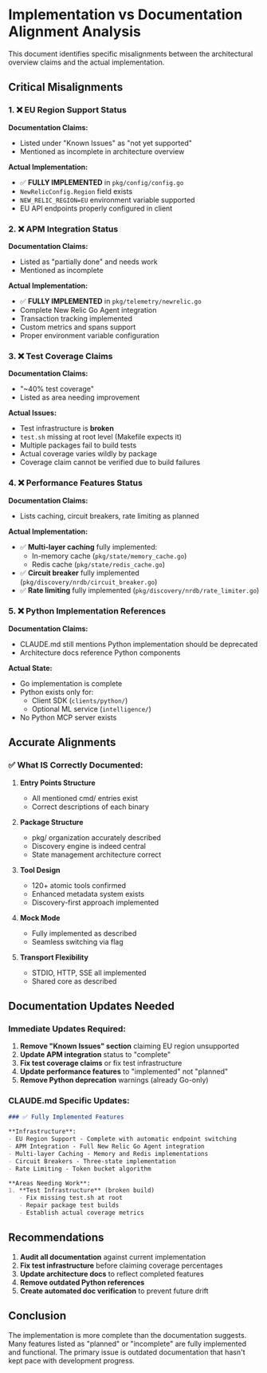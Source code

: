 # Implementation vs Documentation Alignment Analysis

This document identifies specific misalignments between the architectural overview claims and the actual implementation.

## Critical Misalignments

### 1. ❌ EU Region Support Status

**Documentation Claims:**
- Listed under "Known Issues" as "not yet supported"
- Mentioned as incomplete in architecture overview

**Actual Implementation:**
- ✅ **FULLY IMPLEMENTED** in `pkg/config/config.go`
- `NewRelicConfig.Region` field exists
- `NEW_RELIC_REGION=EU` environment variable supported
- EU API endpoints properly configured in client

### 2. ❌ APM Integration Status

**Documentation Claims:**
- Listed as "partially done" and needs work
- Mentioned as incomplete

**Actual Implementation:**
- ✅ **FULLY IMPLEMENTED** in `pkg/telemetry/newrelic.go`
- Complete New Relic Go Agent integration
- Transaction tracking implemented
- Custom metrics and spans support
- Proper environment variable configuration

### 3. ❌ Test Coverage Claims

**Documentation Claims:**
- "~40% test coverage"
- Listed as area needing improvement

**Actual Issues:**
- Test infrastructure is **broken**
- `test.sh` missing at root level (Makefile expects it)
- Multiple packages fail to build tests
- Actual coverage varies wildly by package
- Coverage claim cannot be verified due to build failures

### 4. ❌ Performance Features Status

**Documentation Claims:**
- Lists caching, circuit breakers, rate limiting as planned

**Actual Implementation:**
- ✅ **Multi-layer caching** fully implemented:
  - In-memory cache (`pkg/state/memory_cache.go`)
  - Redis cache (`pkg/state/redis_cache.go`)
- ✅ **Circuit breaker** fully implemented (`pkg/discovery/nrdb/circuit_breaker.go`)
- ✅ **Rate limiting** fully implemented (`pkg/discovery/nrdb/rate_limiter.go`)

### 5. ❌ Python Implementation References

**Documentation Claims:**
- CLAUDE.md still mentions Python implementation should be deprecated
- Architecture docs reference Python components

**Actual State:**
- Go implementation is complete
- Python exists only for:
  - Client SDK (`clients/python/`)
  - Optional ML service (`intelligence/`)
- No Python MCP server exists

## Accurate Alignments

### ✅ What IS Correctly Documented:

1. **Entry Points Structure**
   - All mentioned cmd/ entries exist
   - Correct descriptions of each binary

2. **Package Structure**
   - pkg/ organization accurately described
   - Discovery engine is indeed central
   - State management architecture correct

3. **Tool Design**
   - 120+ atomic tools confirmed
   - Enhanced metadata system exists
   - Discovery-first approach implemented

4. **Mock Mode**
   - Fully implemented as described
   - Seamless switching via flag

5. **Transport Flexibility**
   - STDIO, HTTP, SSE all implemented
   - Shared core as described

## Documentation Updates Needed

### Immediate Updates Required:

1. **Remove "Known Issues" section** claiming EU region unsupported
2. **Update APM integration** status to "complete"
3. **Fix test coverage claims** or fix test infrastructure
4. **Update performance features** to "implemented" not "planned"
5. **Remove Python deprecation** warnings (already Go-only)

### CLAUDE.md Specific Updates:

```markdown
### ✅ Fully Implemented Features

**Infrastructure**:
- EU Region Support - Complete with automatic endpoint switching
- APM Integration - Full New Relic Go Agent integration
- Multi-layer Caching - Memory and Redis implementations
- Circuit Breakers - Three-state implementation
- Rate Limiting - Token bucket algorithm

**Areas Needing Work**:
1. **Test Infrastructure** (broken build)
   - Fix missing test.sh at root
   - Repair package test builds
   - Establish actual coverage metrics
```

## Recommendations

1. **Audit all documentation** against current implementation
2. **Fix test infrastructure** before claiming coverage percentages
3. **Update architecture docs** to reflect completed features
4. **Remove outdated Python references**
5. **Create automated doc verification** to prevent future drift

## Conclusion

The implementation is more complete than the documentation suggests. Many features listed as "planned" or "incomplete" are fully implemented and functional. The primary issue is outdated documentation that hasn't kept pace with development progress.

